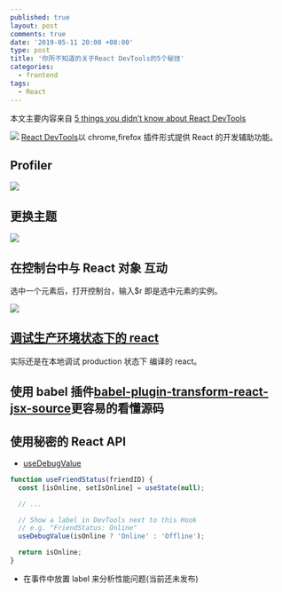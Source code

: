 ```yaml
---
published: true
layout: post
comments: true
date: '2019-05-11 20:00 +08:00'
type: post
title: '你所不知道的关于React DevTools的5个秘技'
categories:
  - frontend
tags:
  - React
---
```


本文主要内容来自 [5 things you didn’t know about React DevTools](https://blog.logrocket.com/5-things-you-didnt-know-about-react-devtools-2c6e0ef22529)

![](https://github.com/facebook/react-devtools/raw/master/images/devtools-full.gif)
[React DevTools](https://github.com/facebook/react-devtools)以 chrome,firefox 插件形式提供 React 的开发辅助功能。

## Profiler

![](https://cdn-images-1.medium.com/max/2400/1*wjikSFSJzAowZaMkzSCSBQ.png)

## 更换主题

![](https://cdn-images-1.medium.com/max/1200/0*TA-gu64zH5OIaWVU)

## 在控制台中与 React 对象 互动

选中一个元素后，打开控制台，输入\$r 即是选中元素的实例。

![](https://cdn-images-1.medium.com/max/1600/0*e7dmaExkRf3Q_X5J)

## [调试生产环境状态下的 react](https://gist.github.com/bvaughn/25e6233aeb1b4f0cdb8d8366e54a3977)

实际还是在本地调试 production 状态下 编译的 react。

## 使用 babel 插件[babel-plugin-transform-react-jsx-source](https://github.com/babel/babel/tree/master/packages/babel-plugin-transform-react-jsx-source)更容易的看懂源码

## 使用秘密的 React API

- [useDebugValue](https://reactjs.org/docs/hooks-reference.html#usedebugvalue)

```javascript
function useFriendStatus(friendID) {
  const [isOnline, setIsOnline] = useState(null);

  // ...

  // Show a label in DevTools next to this Hook
  // e.g. "FriendStatus: Online"
  useDebugValue(isOnline ? 'Online' : 'Offline');

  return isOnline;
}
```

- 在事件中放置 label 来分析性能问题(当前还未发布)
